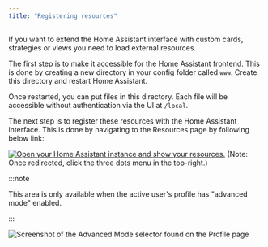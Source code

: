```yaml
---
title: "Registering resources"
---
```


If you want to extend the Home Assistant interface with custom cards, strategies or views you need to load external resources.

The first step is to make it accessible for the Home Assistant frontend. This is done by creating a new directory in your config folder called `www`. Create this directory and restart Home Assistant.

Once restarted, you can put files in this directory. Each file will be accessible without authentication via the UI at `/local`.

The next step is to register these resources with the Home Assistant interface. This is done by navigating to the Resources page by following below link:

[![Open your Home Assistant instance and show your resources.](https://my.home-assistant.io/badges/lovelace_resources.svg)](https://my.home-assistant.io/redirect/lovelace_dashboards/) (Note: Once redirected, click the three dots menu in the top-right.)

:::note

This area is only available when the active user's profile has "advanced mode" enabled.

:::

![Screenshot of the Advanced Mode selector found on the Profile page](/img/en/frontend/frontend-profile-advanced-mode.png)
